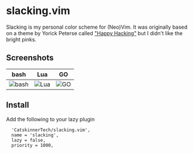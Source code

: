 # slacking.vim

Slacking is my personal color scheme for (Neo)Vim. 
It was originally based on a theme by Yorick Peterse called ["Happy Hacking"][happy_hacking] but I didn't like the bright pinks.

## Screenshots
| bash | Lua | GO
|------|------|---------
| ![bash](screenshots/rust.png) | ![Lua](screenshots/ruby.png) | ![GO](screenshots/python.png)
## Install
Add the following to your lazy plugin
```
  'CatskinnerTech/slacking.vim',
  name = 'slacking',
  lazy = false,
  priority = 1000,
```

[happy_hacking]: https://github.com/yorickpeterse/happy_hacking.vim
